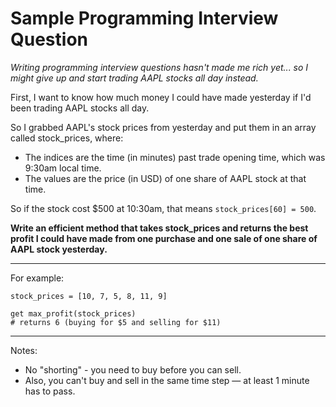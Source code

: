 # Sample Programming Interview Question

_Writing programming interview questions hasn't made me rich yet... so I might give up and start trading AAPL stocks all day instead._


First, I want to know how much money I could have made yesterday if I'd been trading AAPL stocks all day.

So I grabbed AAPL's stock prices from yesterday and put them in an array called stock_prices, where:

* The indices are the time (in minutes) past trade opening time, which was 9:30am local time.
* The values are the price (in USD) of one share of AAPL stock at that time.

So if the stock cost $500 at 10:30am, that means `stock_prices[60] = 500`.

**Write an efficient method that takes stock_prices and returns the best profit I could have made from one purchase and one sale of one share of AAPL stock yesterday.**

---

For example:
```
stock_prices = [10, 7, 5, 8, 11, 9]

get max_profit(stock_prices)
# returns 6 (buying for $5 and selling for $11)
```

---

Notes:
* No "shorting" - you need to buy before you can sell.
* Also, you can't buy and sell in the same time step — at least 1 minute has to pass.
